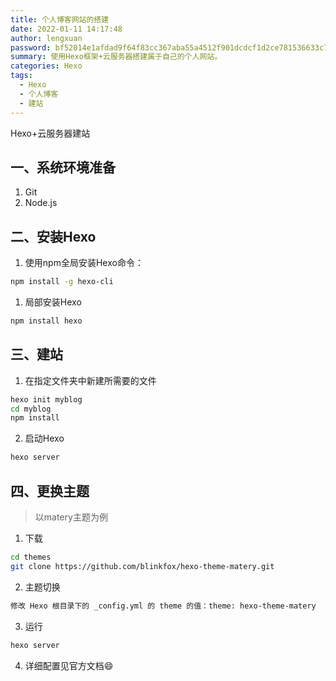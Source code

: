 ```yaml
---
title: 个人博客网站的搭建
date: 2022-01-11 14:17:48
author: lengxuan
password: bf52014e1afdad9f64f83cc367aba55a4512f901dcdcf1d2ce781536633c74ac
summary: 使用Hexo框架+云服务器搭建属于自己的个人网站。
categories: Hexo
tags:
  - Hexo
  - 个人博客
  - 建站
---
```


Hexo+云服务器建站

## 一、系统环境准备

1. Git
2. Node.js

## 二、安装Hexo

1. 使用npm全局安装Hexo命令：

```bash
npm install -g hexo-cli
```

1. 局部安装Hexo

```bash
npm install hexo
```

## 三、建站

1. 在指定文件夹中新建所需要的文件

``` bash
hexo init myblog
cd myblog
npm install
```

2. 启动Hexo

```bash
hexo server
```
## 四、更换主题

> 以matery主题为例

1. 下载

```bash
cd themes
git clone https://github.com/blinkfox/hexo-theme-matery.git
```

2. 主题切换

```bash
修改 Hexo 根目录下的 _config.yml 的 theme 的值：theme: hexo-theme-matery
```
3. 运行

```bash
hexo server
```

4. 详细配置见官方文档:smile:

